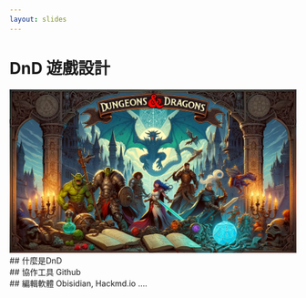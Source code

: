 ```yaml
---
layout: slides
---
```


# DnD 遊戲設計

<img src="./Guidelines/dnd.jpg" width="600">

<div class="slide">
## 什麼是DnD

</div>

<div class="slide">
## 協作工具
Github

</div>


<div class="slide">
## 編輯軟體
Obisidian, Hackmd.io .... 

</div>
